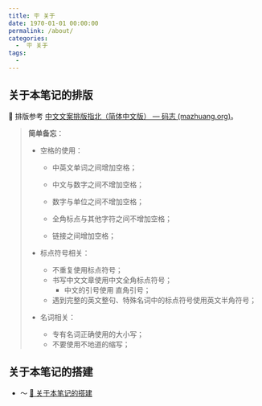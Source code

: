 ```yaml
---
title: 🪧 关于
date: 1970-01-01 00:00:00
permalink: /about/
categories:
  -  🪧 关于
tags:
  -
---
```




## **关于本笔记的排版**

📝 排版参考 [中文文案排版指北（简体中文版） — 码志 (mazhuang.org)](https://mazhuang.org/wiki/chinese-copywriting-guidelines/)。

> **简单备忘**：
>
> + 空格的使用：
>
>   + 中英文单词之间增加空格；
>
>   + 中文与数字之间不增加空格；
>
>   + 数字与单位之间不增加空格；
>
>   + 全角标点与其他字符之间不增加空格；
>   + 链接之间增加空格；
>
> + 标点符号相关：
>   + 不重复使用标点符号；
>   + 书写中文文章使用中文全角标点符号；
>     + 中文的引号使用 直角引号；
>   + 遇到完整的英文整句、特殊名词中的标点符号使用英文半角符号；
> + 名词相关：
>   + 专有名词正确使用的大小写；
>   + 不要使用不地道的缩写；



## 关于本笔记的搭建

+ ～ [📡 关于本笔记的搭建](/pages/99638b/)

